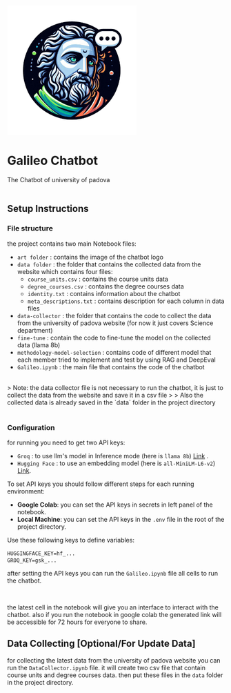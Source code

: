 
<img width="300" height="300" src="./art/galileo.png">

# Galileo Chatbot
The Chatbot of university of padova
<br>
<br>
## Setup Instructions

### File structure
the project contains two main Notebook files:
- `art folder` : contains the image of the chatbot logo
- `data folder` : the folder that contains the collected data from the website which contains four files:
  - `course_units.csv` : contains the course units data
  - `degree_courses.csv` : contains the degree courses data
  - `identity.txt` : contains information about the chatbot
  - `meta_descriptions.txt` : contains description for each column in data files
- `data-collector` : the folder that contains the code to collect the data from the university of padova website (for now it just covers Science department)
- `fine-tune` : contain the code to fine-tune the model on the collected data (llama 8b)
- `methodology-model-selection` : contains code of different model that each member tried to implement and test by using RAG and DeepEval
- `Galileo.ipynb` : the main file that contains the code of the chatbot
<br>
> Note: the data collector file is not necessary to run the chatbot, it is just to collect the data from the website and save it in a csv file
>  
> Also the collected data is already saved in the `data` folder in the project directory

<br>
<br>

### Configuration
for running you need to get two API keys:
- `Groq` : to use llm's model in Inference mode (here is ```llama 8b```) [Link](https://console.groq.com/keys) .
- `Hugging Face` : to use an embedding model (here is ```all-MiniLM-L6-v2```) [Link](https://huggingface.co/settings/tokens).

To set API keys you should follow different steps for each running environment:
- **Google Colab**: you can set the API keys in secrets in left panel of the notebook.
- **Local Machine**: you can set the API keys in the `.env` file in the root of the project directory.

Use these following keys to define variables:
```
HUGGINGFACE_KEY=hf_...
GROQ_KEY=gsk_...
```

after setting the API keys you can run the `Galileo.ipynb` file all cells to run the chatbot.

<br>

the latest cell in the notebook will give you an interface to interact with the chatbot.
also if you run the notebook in google colab the generated link will be accessible for 72 hours for everyone to share.


## Data Collecting [Optional/For Update Data]
for collecting the latest data from the university of padova website you can run the `DataCollector.ipynb` file.
it will create two csv file that contain course units and degree courses data.
then put these files in the `data` folder in the project directory.




